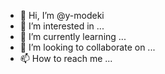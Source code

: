 - 👋 Hi, I’m @y-modeki
- 👀 I’m interested in ...
- 🌱 I’m currently learning ...
- 💞️ I’m looking to collaborate on ...
- 📫 How to reach me ...

<!---
y-modeki/y-modeki is a ✨ special ✨ repository because its `README.md` (this file) appears on your GitHub profile.
You can click the Preview link to take a look at your changes.
--->
